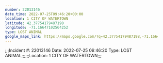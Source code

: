 ```yaml
---
number: 22013146
date_time: 2022-07-25T09:46:20+00:00
location: 1 CITY OF WATERTOWN
latitude: 42.37754179487198
longitude: -71.16647102564252
type: LOST ANIMAL
google_maps_link: https://maps.google.com/?q=42.37754179487198,-71.16647102564252
---
```


;;;Incident #: 22013146  Date: 2022-07-25 09:46:20   Type: LOST ANIMAL;;;;;;Location: 1 CITY OF WATERTOWN;;;

